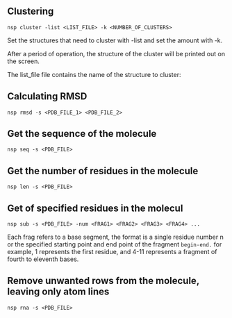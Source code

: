 ## <b id="clustering">Clustering</b>

    nsp cluster -list <LIST_FILE> -k <NUMBER_OF_CLUSTERS>

Set the structures that need to cluster with -list and set the amount with -k.

After a period of operation, the structure of the cluster will be printed out on the screen.

The list_file file contains the name of the structure to cluster:

## <b id="rmsd">Calculating RMSD</b>

    nsp rmsd -s <PDB_FILE_1> <PDB_FILE_2>

## <b id="seq">Get the sequence of the molecule </b>

    nsp seq -s <PDB_FILE>

## <b id="len">Get the number of residues in the molecule</b>

    nsp len -s <PDB_FILE>

## <b id="sub">Get of specified residues in the molecul</b>

    nsp sub -s <PDB_FILE> -num <FRAG1> <FRAG2> <FRAG3> <FRAG4> ...

Each frag refers to a base segment, the format is a single residue number n or the specified starting point and end point of the fragment  `begin-end.`
for example, 1 represents the first residue, and 4-11 represents a fragment of fourth to eleventh bases.

## <b id="format">Remove unwanted rows from the molecule, leaving only atom lines</b>

    nsp rna -s <PDB_FILE>

    

    
